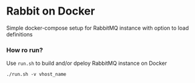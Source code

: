 # Rabbit on Docker

Simple docker-compose setup for RabbitMQ instance with option to load definitions

### How ro run?
Use `run.sh` to build and/or dpeloy RabbitMQ instance on Docker

```
./run.sh -v vhost_name
```
